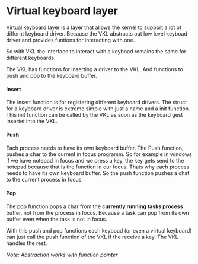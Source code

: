 # Virtual keyboard layer
Virtual keyboard layer is a layer that allows the kernel to support a lot of differnt keyboard driver. Because the VKL abstracts out low level keyboad driver and provides funtions for interacting with one.


So with VKL the interface to interact with a keyboad remains the same for different keyboards.


The VKL has functions for inserting a driver to the VKL. And functions to push and pop to the keyboard buffer. 

#### Insert
The insert function is for registering different keyboard drivers. The struct for a keyboard driver is extreme simple with just a name and a init function. This init function can be called by the VKL as soon as the keyboard gest insertet into the VKL.

#### Push
Each process needs to have its own keyboard buffer. The Push function, pushes a char to the current in focus programm. So for example in windows if we have notepad in focus and we press a key, the key gets send to the notepad because that is the function in our focus. Thats why each process needs to have its own keyboard buffer. So the push function pushes a chat to the current process in focus.


#### Pop
The pop function pops a char from the **currently running tasks process** buffer, not from the process in focus. Because a task can pop from its own buffer even when the task is not in focus.


With this push and pop functions each keyboad (or even a virtual keyboard) can just call the push function of the VKL if the receive a key. The VKL handles the rest.

*Note: Abstraction works with function pointer*